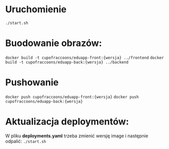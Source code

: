 # Uruchomienie 
`./start.sh`

# Buodowanie obrazów:
`docker build -t cupofraccoons/eduapp-front:{wersja} ../frontend`
`docker build -t cupofraccoons/eduapp-back:{wersja} ../backend`

# Pushowanie
`docker push cupofraccoons/eduapp-front:{wersja}`
`docker push cupofraccoons/eduapp-back:{wersja}`

# Aktualizacja deploymentów:
W pliku **deployments.yaml** trzeba zmienić wersję image i następnie odpalić:
`./start.sh`
